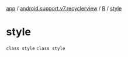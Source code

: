 [app](../../../index.md) / [android.support.v7.recyclerview](../../index.md) / [R](../index.md) / [style](.)

# style

`class style`
`class style`